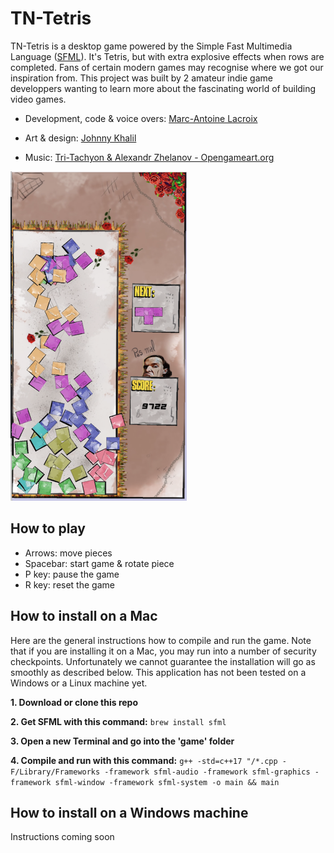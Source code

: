 # TN-Tetris

TN-Tetris is a desktop game powered by the Simple Fast Multimedia Language ([SFML](https://www.sfml-dev.org/)). It's Tetris, but with extra explosive effects when rows are completed. Fans of certain modern games may recognise where we got our inspiration from.
This project was built by 2 amateur indie game developpers wanting to learn more about the fascinating world of building video games. 

*   Development, code & voice overs:
[Marc-Antoine Lacroix](https://www.linkedin.com/in/marcantoinelacroix/)

*   Art & design:
[Johnny Khalil](https://www.linkedin.com/in/johnnykhalil/)

*   Music:
[Tri-Tachyon & Alexandr Zhelanov - Opengameart.org](https://www.opengameart.org)

<img src="example.png" class="center" height="527" width="282" >

## How to play

*   Arrows: move pieces
*   Spacebar: start game & rotate piece
*   P key: pause the game
*   R key: reset the game

## How to install on a Mac

Here are the general instructions how to compile and run the game. Note that if you are installing it on a Mac, you may run into a number of security checkpoints. Unfortunately we cannot guarantee the installation will go as smoothly as described below. This application has not been tested on a Windows or a Linux machine yet. 

**1. Download or clone this repo**

**2. Get SFML with this command:**
````brew install sfml````

**3. Open a new Terminal and go into the 'game' folder**

**4. Compile and run with this command:**
````g++ -std=c++17 "/*.cpp -F/Library/Frameworks -framework sfml-audio -framework sfml-graphics -framework sfml-window -framework sfml-system -o main && main````

## How to install on a Windows machine

Instructions coming soon
